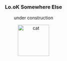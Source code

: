 

<div align='center'>
  <h3> Lo.oK Somewhere Else </h3>
  <p> under construction </p>

  <img alt='cat' src="[https://camo.githubusercontent.com/fb070d9f71a64edbafed08519130d75e7e0a0a69665d50d94ad095157f702e59/68747470733a2f2f6d656469612e67697068792e636f6d2f6d656469612f6d47634e6a736657416a593541455a4e77362f67697068792e676966](https://c.tenor.com/B2Tl21NwH_0AAAAC/tenor.gif)https://c.tenor.com/B2Tl21NwH_0AAAAC/tenor.gif" width=100>

</div>
